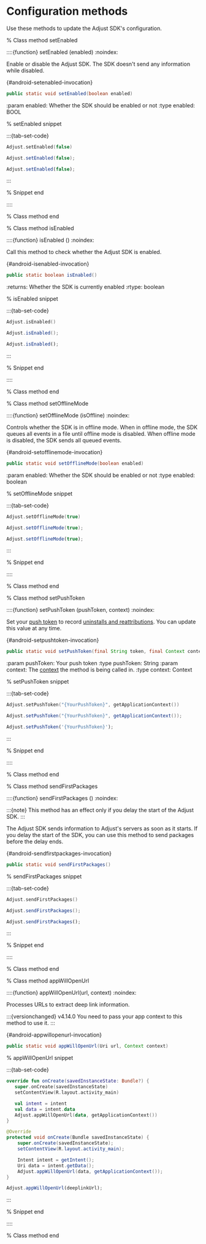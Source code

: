 # Configuration methods

Use these methods to update the Adjust SDK's configuration.

% Class method setEnabled

::::{function} setEnabled (enabled)
:noindex:

Enable or disable the Adjust SDK. The SDK doesn't send any information while disabled.

{#android-setenabled-invocation}
```java
public static void setEnabled(boolean enabled)
```

:param enabled: Whether the SDK should be enabled or not
:type enabled: BOOL

% setEnabled snippet

:::{tab-set-code}

```kotlin
Adjust.setEnabled(false)
```

```java
Adjust.setEnabled(false);
```

```javascript
Adjust.setEnabled(false);
```

:::

% Snippet end

::::

% Class method end

% Class method isEnabled

::::{function} isEnabled ()
:noindex:

Call this method to check whether the Adjust SDK is enabled.

{#android-isenabled-invocation}
```java
public static boolean isEnabled()
```

:returns: Whether the SDK is currently enabled
:rtype: boolean

% isEnabled snippet

:::{tab-set-code}

```kotlin
Adjust.isEnabled()
```

```java
Adjust.isEnabled();
```

```javascript
Adjust.isEnabled();
```

:::

% Snippet end

::::

% Class method end

% Class method setOfflineMode

::::{function} setOfflineMode (isOffline)
:noindex:

Controls whether the SDK is in offline mode. When in offline mode, the SDK queues all events in a file until offline mode is disabled. When offline mode is disabled, the SDK sends all queued events.

{#android-setofflinemode-invocation}
```java
public static void setOfflineMode(boolean enabled)
```

:param enabled: Whether the SDK should be enabled or not
:type enabled: boolean

% setOfflineMode snippet

:::{tab-set-code}

```kotlin
Adjust.setOfflineMode(true)
```

```java
Adjust.setOfflineMode(true);
```

```javascript
Adjust.setOfflineMode(true);
```

:::

% Snippet end

::::

% Class method end

% Class method setPushToken

::::{function} setPushToken (pushToken, context)
:noindex:

Set your [push token](https://help.adjust.com/en/article/push-notifications) to record [uninstalls and reattributions](https://help.adjust.com/en/article/uninstalls-reinstalls). You can update this value at any time.

{#android-setpushtoken-invocation}
```java
public static void setPushToken(final String token, final Context context)
```

:param pushToken: Your push token
:type pushToken: String
:param context: The [context](https://developer.android.com/reference/android/content/Context) the method is being called in.
:type context: Context

% setPushToken snippet

:::{tab-set-code}

```kotlin
Adjust.setPushToken("{YourPushToken}", getApplicationContext())
```

```java
Adjust.setPushToken("{YourPushToken}", getApplicationContext());
```

```javascript
Adjust.setPushToken('{YourPushToken}');
```

:::

% Snippet end

::::

% Class method end

% Class method sendFirstPackages

::::{function} sendFirstPackages ()
:noindex:

:::{note}
This method has an effect only if you delay the start of the Adjust SDK.
:::

The Adjust SDK sends information to Adjust's servers as soon as it starts. If you delay the start of the SDK, you can use this method to send packages before the delay ends.

{#android-sendfirstpackages-invocation}
```java
public static void sendFirstPackages()
```

% sendFirstPackages snippet

:::{tab-set-code}

```kotlin
Adjust.sendFirstPackages()
```

```java
Adjust.sendFirstPackages();
```

```javascript
Adjust.sendFirstPackages();
```

:::

% Snippet end

::::

% Class method end

% Class method appWillOpenUrl

::::{function} appWillOpenUrl(url, context)
:noindex:

Processes URLs to extract deep link information.

:::{versionchanged} v4.14.0
You need to pass your app context to this method to use it.
:::

{#android-appwillopenurl-invocation}
```java
public static void appWillOpenUrl(Uri url, Context context)
```

% appWillOpenUrl snippet

:::{tab-set-code}

```kotlin
override fun onCreate(savedInstanceState: Bundle?) {
   super.onCreate(savedInstanceState)
   setContentView(R.layout.activity_main)

   val intent = intent
   val data = intent.data
   Adjust.appWillOpenUrl(data, getApplicationContext())
}
```

```java
@Override
protected void onCreate(Bundle savedInstanceState) {
    super.onCreate(savedInstanceState);
    setContentView(R.layout.activity_main);

    Intent intent = getIntent();
    Uri data = intent.getData();
    Adjust.appWillOpenUrl(data, getApplicationContext());
}
```

```javascript
Adjust.appWillOpenUrl(deeplinkUrl);
```

:::

% Snippet end

::::

% Class method end

